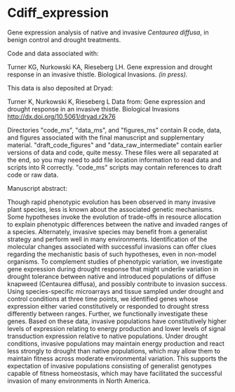 # Cdiff_expression
Gene expression analysis of native and invasive <i>Centaurea diffusa</i>, in benign control and drought treatments.

Code and data associated with:

Turner KG, Nurkowski KA, Rieseberg LH. Gene expression and drought response in an invasive thistle. Biological Invasions. <i>(in press).</i>

This data is also deposited at Dryad:

Turner K, Nurkowski K, Rieseberg L Data from: Gene expression and drought response in an invasive thistle. Biological Invasions http://dx.doi.org/10.5061/dryad.r2k76 

Directories "code_ms", "data_ms", and "figures_ms" contain R code, data, and figures associated with the final manuscript and supplementary material. "draft_code_figures" and "data_raw_intermediate" contain earlier versions of data and code, quite messy. These files were all separated at the end, so you may need to add file location information to read data and scripts into R correctly. "code_ms" scripts may contain references to draft code or raw data.

Manuscript abstract:

Though rapid phenotypic evolution has been observed in many invasive plant species, less is known about the associated genetic mechanisms. Some hypotheses invoke the evolution of trade-offs in resource allocation to explain phenotypic differences between the native and invaded ranges of a species. Alternately, invasive species may benefit from a generalist strategy and perform well in many environments. Identification of the molecular changes associated with successful invasions can offer clues regarding the mechanistic basis of such hypotheses, even in non-model organisms. To complement studies of phenotypic variation, we investigate gene expression during drought response that might underlie variation in drought tolerance between native and introduced populations of diffuse knapweed (Centaurea diffusa), and possibly contribute to invasion success. Using species-specific microarrays and tissue sampled under drought and control conditions at three time points, we identified genes whose expression either varied constitutively or responded to drought stress differently between ranges. Further, we functionally investigate these genes. Based on these data, invasive populations have constitutively higher levels of expression relating to energy production and lower levels of signal transduction expression relative to native populations. Under drought conditions, invasive populations may maintain energy production and react less strongly to drought than native populations, which may allow them to maintain fitness across moderate environmental variation. This supports the expectation of invasive populations consisting of generalist genotypes capable of fitness homeostasis, which may have facilitated the successful invasion of many environments in North America.
